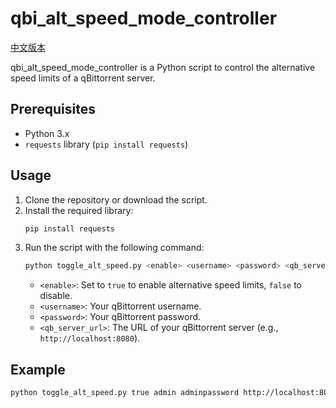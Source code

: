 # qbi_alt_speed_mode_controller

[中文版本](./README_zh.md)

qbi_alt_speed_mode_controller is a Python script to control the alternative speed limits of a qBittorrent server.

## Prerequisites

- Python 3.x
- `requests` library (`pip install requests`)

## Usage

1. Clone the repository or download the script.
2. Install the required library:
    ```bash
    pip install requests
    ```
3. Run the script with the following command:
    ```bash
    python toggle_alt_speed.py <enable> <username> <password> <qb_server_url>
    ```
    - `<enable>`: Set to `true` to enable alternative speed limits, `false` to disable.
    - `<username>`: Your qBittorrent username.
    - `<password>`: Your qBittorrent password.
    - `<qb_server_url>`: The URL of your qBittorrent server (e.g., `http://localhost:8080`).

## Example

```bash
python toggle_alt_speed.py true admin adminpassword http://localhost:8080
